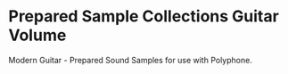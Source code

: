 # Prepared Sample Collections Guitar Volume
 Modern Guitar - Prepared Sound Samples for use with Polyphone.
